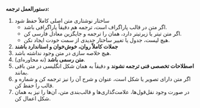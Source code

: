 **دستورالعمل ترجمه:**

1. ساختار نوشتاری متن اصلی کاملاً حفظ شود
   - اگر متن در قالب پاراگراف است، ترجمه هم دقیقاً پاراگرافی باشد.
   - اگر متن تیتر یا زیرتیتر دارد، همان را ترجمه و جایگزین معادل فارسی کن.
   - هیچ لیست، جدول یا تغییر ساختار جدیدی از سمت خودت ایجاد نکن.
2. **جملات کاملاً روان، خوش‌خوان و استاندارد باشند**
3. هیچ خلاصه سازی در متن وجود نداشته باشد.
4. **متن رسمی باشد** (نه محاوره‌ای).
5. **اصطلاحات تخصصی فنی ترجمه نشوند** و دقیقاً به همان شکل انگلیسی در متن باقی بمانند.
6. اگر متن دارای تصویر یا شکل است، عنوان و شرح آن را نیز ترجمه کن و شماره و قالب را حفظ کن.
7. در صورت وجود نقل‌قول‌ها، علامت‌گذاری‌ها و قالب‌بندی متن، آن‌ها را نیز به همان شکل اعمال کن.